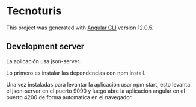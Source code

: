 # Tecnoturis

This project was generated with [Angular CLI](https://github.com/angular/angular-cli) version 12.0.5.

## Development server

La aplicación usa json-server.

Lo primero es instalar las dependencias con npm install.

Una vez instaladas para levantar la aplicación usar npm start, esto levanta el json-server en el puerto 9090 y luego abre la aplicación angular en el puerto 4200 de forma automatica en el navegador.
